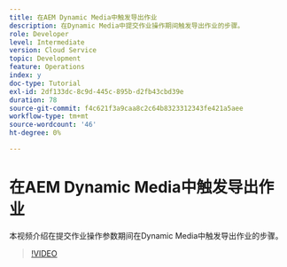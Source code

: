 ```yaml
---
title: 在AEM Dynamic Media中触发导出作业
description: 在Dynamic Media中提交作业操作期间触发导出作业的步骤。
role: Developer
level: Intermediate
version: Cloud Service
topic: Development
feature: Operations
index: y
doc-type: Tutorial
exl-id: 2df133dc-8c9d-445c-895b-d2fb43cbd39e
duration: 78
source-git-commit: f4c621f3a9caa8c2c64b8323312343fe421a5aee
workflow-type: tm+mt
source-wordcount: '46'
ht-degree: 0%

---
```


# 在AEM Dynamic Media中触发导出作业

本视频介绍在提交作业操作参数期间在Dynamic Media中触发导出作业的步骤。

>[!VIDEO](https://video.tv.adobe.com/v/335454?quality=12&learn=on)
